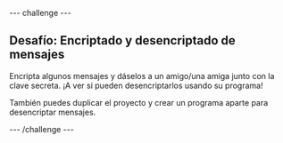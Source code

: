 --- challenge ---

## Desafío: Encriptado y desencriptado de mensajes

Encripta algunos mensajes y dáselos a un amigo/una amiga junto con la clave secreta. ¡A ver si pueden desencriptarlos usando su programa!

También puedes duplicar el proyecto y crear un programa aparte para desencriptar mensajes.

--- /challenge ---